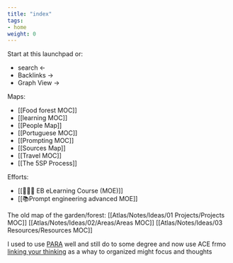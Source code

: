 ```yaml
---
title: "index"
tags:
- home
weight: 0
---
```


Start at this launchpad or:
 - search  <-
 - Backlinks ->
 - Graph View -> 

Maps:
 - [[Food forest MOC]]
 - [[learning MOC]]
 - [[People Map]]
 - [[Portuguese MOC]]
 - [[Prompting MOC]]
 - [[Sources Map]]
 - [[Travel MOC]]
 - [[The 5SP Process]]

Efforts:
 - [[👨🏻‍🏫 EB eLearning Course (MOE)]]
 - [[📚Prompt engineering advanced MOE]]

The old map of the garden/forest:
[[Atlas/Notes/Ideas/01 Projects/Projects MOC]]
[[Atlas/Notes/Ideas/02/Areas/Areas MOC]]
[[Atlas/Notes/Ideas/03 Resources/Resources MOC]]

I used to use  [PARA](https://fortelabs.com/blog/para/) well and still do to some degree and now use ACE frmo [linking your thinking](https://www.linkingyourthinking.com/) as a whay to organized might focus and thoughts
